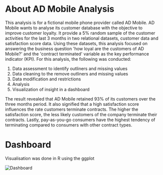 # About AD Mobile Analysis
This analysis is for a fictional mobile phone provider called AD Mobile. AD Mobile wants to analyse its customer database with the objective to improve customer loyalty. 
It provide a 5% random sample of the customer activities for the last 3 months in two relational datasets, customer data and satisfaction score data. Using these datasets,
this analysis focused on answering the business question 'how loyal are the customers of AD Mobile?' and the 'contract terminated' variable as the key performance indicator (KPI). 
For this analysis, the following was conducted: 
1. Data assessment to identify outliners and missing values
2. Data cleaning to the remove outliners and missing values 
3. Data modification and restrictions
4. Analysis
5. Visualization of insight in a dashboard 

The result revealed that AD Mobile retained 93% of its customers over the three months period.
It also signified that a high satisfaction score influences the rate customers terminate contracts. The higher the satisfaction score, the less likely customers of the company terminate their contracts.
Lastly, pay-as-you-go consumers have the highest tendency of terminating compared to consumers with other contract types.

# Dashboard
Visualisation was done in R using the ggplot 

![Dashboard](https://github.com/bisolaola/ADMobile_Analysis/assets/137617628/85a3727a-02f1-4200-9216-6e4294ba52c8)


